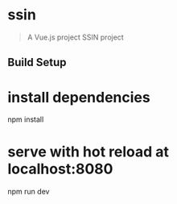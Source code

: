 # ssin

> A Vue.js project SSIN project

## Build Setup

# install dependencies
npm install

# serve with hot reload at localhost:8080
npm run dev
